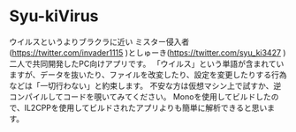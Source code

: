 # Syu-kiVirus
ウイルスというよりブラクラに近い
ミスター侵入者(https://twitter.com/invader1115 )としゅーき(https://twitter.com/syu_ki3427 )二人で共同開発したPC向けアプリです。
「ウイルス」という単語が含まれていますが、データを抜いたり、ファイルを改変したり、設定を変更したりする行為などは「一切行わない」と約束します。
不安な方は仮想マシン上で試すか、逆コンパイルしてコードを覗いてみてください。
Monoを使用してビルドしたので、IL2CPPを使用してビルドされたアプリよりも簡単に解析できると思います。
